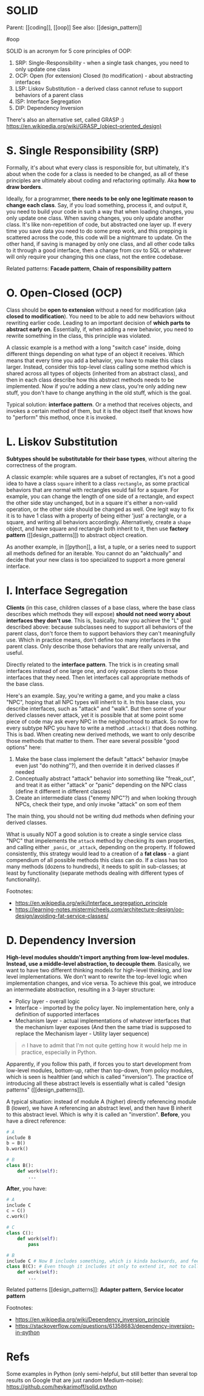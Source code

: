 # SOLID

Parent: [[coding]], [[oop]]
See also: [[design_pattern]]

#oop


SOLID is an acronym for 5 core principles of OOP:
1. SRP: Single-Responsibility - when a single task changes, you need to only update one class
2. OCP: Open (for extension) Closed (to modification) - about abstracting interfaces
3. LSP: Liskov Substitution - a derived class cannot refuse to support behaviors of a parent class
4. ISP: Interface Segregation
5. DIP: Dependency Inversion

There's also an alternative set, called GRASP :) https://en.wikipedia.org/wiki/GRASP_(object-oriented_design)

# S. Single Responsibility (SRP)

Formally, it's about what every class is responsible for, but ultimately, it's about when the code for a class is needed to be changed, as all of these principles are ultimately about coding and refactoring optimally. Aka **how to draw borders**.

Ideally, for a programmer, **there needs to be only one legitimate reason to change each class**. Say, if you load something, process it, and output it, you need to build your code in such a way that when loading changes, you only update one class. When saving changes, you only update another class. It's like non-repetition of code, but abstracted one layer up. If every time you save data you need to do some prep work, and this prepping is scattered across the code, this code will be a nightmare to update. On the other hand, if saving is managed by only one class, and all other code talks to it through a good interface, then a change from csv to SQL or whatever will only require your changing this one class, not the entire codebase.

Related patterns: **Facade pattern**, **Chain of responsibility pattern**

# O. Open-Closed (OCP)

Class should be **open to extension** without a need for modification (aka **closed to modification**). You need to be able to add new behaviors without rewriting earlier code. Leading to an important decision of **which parts to abstract early on**. Essentially, if, when adding a new behavior, you need to rewrite something in the class, this principle was violated.

A classic example is a method with a long "switch case" inside, doing different things depending on what type of an object it receives. Which means that every time you add a behavior, you have to make this class larger. Instead, consider this top-level class calling some method which is shared across all types of objects (inherited from an abstract class), and then in each class describe how this abstract methods needs to be implemented. Now if you're adding a new class, you're only adding new stuff, you don't have to change anything in the old stuff, which is the goal.

Typical solution: **interface pattern**. Or a method that receives objects, and invokes a certain method of them, but it is the object itself that knows how to "perform" this method, once it is invoked.

# L. Liskov Substitution

**Subtypes should be substitutable for their base types**, without altering the correctness of the program.

A classic example: while squares are a subset of rectangles, it's not a good idea to have a class `square` inherit to a class `rectangle`, as some practical behaviors that are normal with rectangles would fail for a square. For example, you can change the length of one side of a rectangle, and expect the other side stay unchanged, but in a square it's either a non-valid operation, or the other side should be changed as well. One legit way to fix it is to have 1 class with a property of being either 'just' a rectangle, or a square, and writing all behaviors accordingly. Alternatively, create a `shape` object, and have square and rectangle both inherit to it, then use **factory pattern** ([[design_patterns]]) to abstract object creation.

As another example, in [[python]], a list, a tuple, or a series need to support all methods defined for an iterable. You cannot do an "aktchually" and decide that your new class is too specialized to support a more general interface.

# I. Interface Segregation

**Clients** (in this case, children classes of a base class, where the base class describes which methods they will expose) **should not need worry about interfaces they don't use**. This is, basically, how you achieve the "L" goal described above: because subclasses need to support all behaviors of the parent class, don't force them to support behaviors they can't meaningfully use. Which in practice means, don't define too many interfaces in the parent class. Only describe those behaviors that are really universal, and useful.

Directly related to the **interface pattern**. The trick is in creating small interfaces instead of one large one, and only expose clients to those interfaces that they need. Then let interfaces call appropriate methods of the base class.

Here's an example. Say, you're writing a game, and you make a class "NPC", hoping that all NPC types will inherit to it. In this base class, you describe interfaces, such as "attack" and "walk". But then some of your derived classes never attack, yet it is possible that at some point some piece of code may ask every NPC in the neighborhood to attack. So now for every subtype NPC you have to write a method `.attack()` that does nothing. This is bad. When creating new derived methods, we want to only describe those methods that matter to them. Ther eare several possible "good options" here:
1. Make the base class implement the default "attack" behavior (maybe even just "do nothing"?), and then override it in derived classes if needed
2. Conceptually abstract "attack" behavior into something like "freak_out", and treat it as either "attack" or "panic" depending on the NPC class (define it different in different classes)
3. Create an intermediate class ("enemy NPC"?) and when looking through NPCs, check their type, and only invoke "attack" on som eof them

The main thing, you should not be writing dud methods when defining your derived classes.

What is usually NOT a good solution is to create a single service class "NPC" that impelements the `attack` method by checking its own properties, and calling either `_panic`, or `_attack`, depending on the property. If followed consistently, this strategy would lead to a creation of a **fat class** - a giant compendium of all possible methods this class can do. If a class has too many methods (dozens to hundreds), it needs to split in sub-classes; at least by functionality (separate methods dealing with different types of functionality).

Footnotes:
* https://en.wikipedia.org/wiki/Interface_segregation_principle
* https://learning-notes.mistermicheels.com/architecture-design/oo-design/avoiding-fat-service-classes/

# D. Dependency Inversion

**High-level modules shouldn't import anything from low-level modules. Instead, use a middle-level abstraction, to decouple them**. Basically, we want to have two different thinking models for high-level thinking, and low level implementations. We don't want to rewrite the top-level logic when implementation changes, and vice versa. To achieve this goal, we introduce an intermediate abstraction, resulting in a 3-layer structure:
* Policy layer - overall logic
* Interface - imported by the policy layer. No implementation here, only a definition of supported interfaces
* Mechanism layer - actual implementations of whatever interfaces that the mechanism layer exposes
(And then the same triad is supposed to replace the Mechanism layer - Utility layer sequence)

> 🔥 I have to admit that I'm not quite getting how it would help me in practice, especially in Python.

Apparently, if you follow this path, if forces you to start development from low-level modules, bottom-up, rather than top-down, from policy modules, which is seen is healthier (and which is called "inversion"). The practice of introducing all these abstract levels is essentially what is called "design patterns" ([[design_patterns]]).

A typical situation: instead of module A (higher) directly referencing module B (lower), we have A referencing an abstract level, and then have B inherit to this abstract level. Which is why it is called an "inverstion". **Before**, you have a direct reference:
```python
# A
include B
b = B()
b.work()

# B
class B():
    def work(self):
        ...
```

**After**, you have:
```python
# A
include C
c = C()
c.work()

# C
class C():
    def work(self):
        pass

# B
include C # Now B includes something, which is kinda backwards, and feels like an inversion
class B(C): # Even though it includes it only to extend it, not to call it
    def work(self):
        ...
```

Related patterns [[design_patterns]]: **Adapter pattern**, **Service locator pattern**

Footnotes:
* https://en.wikipedia.org/wiki/Dependency_inversion_principle
* https://stackoverflow.com/questions/61358683/dependency-inversion-in-python

# Refs

Some examples in Python (only semi-helpful, but still better than several top results on Google that are just random Medium-noise):
https://github.com/heykarimoff/solid.python
